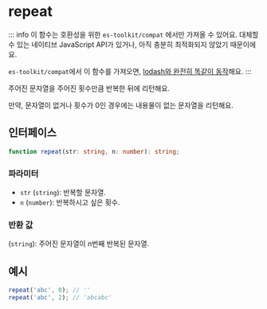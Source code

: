 # repeat

::: info
이 함수는 호환성을 위한 `es-toolkit/compat` 에서만 가져올 수 있어요. 대체할 수 있는 네이티브 JavaScript API가 있거나, 아직 충분히 최적화되지 않았기 때문이에요.

`es-toolkit/compat`에서 이 함수를 가져오면, [lodash와 완전히 똑같이 동작](../../../compatibility.md)해요.
:::

주어진 문자열을 주어진 횟수만큼 반복한 뒤에 리턴해요.

만약, 문자열이 없거나 횟수가 0인 경우에는 내용물이 없는 문자열을 리턴해요.

## 인터페이스

```typescript
function repeat(str: string, n: number): string;
```

### 파라미터

- `str` (`string`): 반복할 문자열.
- `n` (`number`): 반복하시고 싶은 횟수.

### 반환 값

(`string`): 주어진 문자열이 n번째 반복된 문자열.

## 예시

```javascript
repeat('abc', 0); // ''
repeat('abc', 2); // 'abcabc'
```
